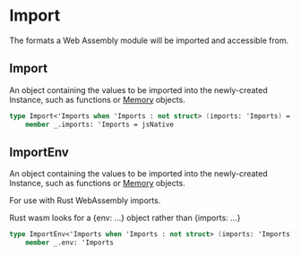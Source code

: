 # Import

The formats a Web Assembly module will be imported and accessible from.

## Import

An object containing the values to be imported into the newly-created Instance, 
such as functions or [Memory](/web-assembly/memory) objects.

```fsharp
type Import<'Imports when 'Imports : not struct> (imports: 'Imports) =
    member _.imports: 'Imports = jsNative
```

## ImportEnv

An object containing the values to be imported into the newly-created Instance, 
such as functions or [Memory](/web-assembly/memory) objects.

For use with Rust WebAssembly imports.

Rust wasm looks for a {env: ...} object rather than {imports: ...}

```fsharp
type ImportEnv<'Imports when 'Imports : not struct> (imports: 'Imports) =
    member _.env: 'Imports
```
